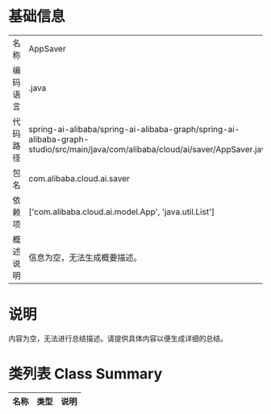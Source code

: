 # 基础信息

|      |      |
|------|------|
| 名称 | AppSaver |
| 编码语言 | .java |
| 代码路径 | spring-ai-alibaba/spring-ai-alibaba-graph/spring-ai-alibaba-graph-studio/src/main/java/com/alibaba/cloud/ai/saver/AppSaver.java |
| 包名 | com.alibaba.cloud.ai.saver |
| 依赖项 | ['com.alibaba.cloud.ai.model.App', 'java.util.List'] |
| 概述说明 | 信息为空，无法生成概要描述。 |

# 说明

内容为空，无法进行总结描述。请提供具体内容以便生成详细的总结。

# 类列表 Class Summary

| 名称   | 类型  | 说明 |
|-------|------|-------------|





